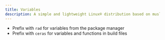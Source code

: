 ```yaml
---
title: Variables
description: A simple and lightweight Linux® distribution based on musl libc and toybox
---
```


- Prefix with `rad` for variables from the package manager
- Prefix with `ceras` for variables and functions in build files
